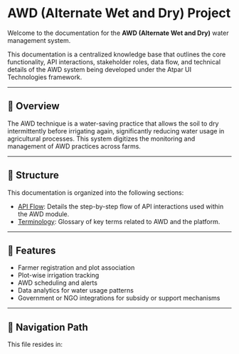 # AWD (Alternate Wet and Dry) Project

Welcome to the documentation for the **AWD (Alternate Wet and Dry)** water management system.

This documentation is a centralized knowledge base that outlines the core functionality, API interactions, stakeholder roles, data flow, and technical details of the AWD system being developed under the Atpar UI Technologies framework.

---

## 📘 Overview

The AWD technique is a water-saving practice that allows the soil to dry intermittently before irrigating again, significantly reducing water usage in agricultural processes. This system digitizes the monitoring and management of AWD practices across farms.

---

## 📂 Structure

This documentation is organized into the following sections:

- [API Flow](api-flow/index.md): Details the step-by-step flow of API interactions used within the AWD module.
- [Terminology](../terminology-glossary.md): Glossary of key terms related to AWD and the platform.

---

## 🚀 Features

- Farmer registration and plot association
- Plot-wise irrigation tracking
- AWD scheduling and alerts
- Data analytics for water usage patterns
- Government or NGO integrations for subsidy or support mechanisms

---

## 📌 Navigation Path

This file resides in:

